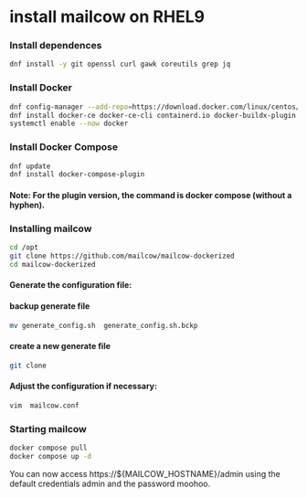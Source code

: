 # install mailcow on RHEL9
### Install dependences
```bash 
dnf install -y git openssl curl gawk coreutils grep jq
```
### Install Docker
```bash 
dnf config-manager --add-repo=https://download.docker.com/linux/centos/docker-ce.repo
dnf install docker-ce docker-ce-cli containerd.io docker-buildx-plugin docker-compose-plugin
systemctl enable --now docker
```
### Install Docker Compose 
```bash 
dnf update
dnf install docker-compose-plugin 
```
 #### Note: For the plugin version, the command is docker compose (without a hyphen).

 ### Installing mailcow
```bash 
cd /opt
git clone https://github.com/mailcow/mailcow-dockerized
cd mailcow-dockerized
```
#### Generate the configuration file:
#### backup generate file
```bash 
mv generate_config.sh  generate_config.sh.bckp
```
#### create a new generate file
```bash 
git clone 
```
#### Adjust the configuration if necessary:

```bash 
vim  mailcow.conf
```

### Starting mailcow
```bash 
docker compose pull
docker compose up -d
```
You can now access https://${MAILCOW_HOSTNAME}/admin using the default credentials admin and the password moohoo.

